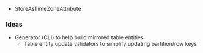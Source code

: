 - StoreAsTimeZoneAttribute

### Ideas
- Generator (CLI) to help build mirrored table entities
  - Table entity update validators to simplify updating partition/row keys
